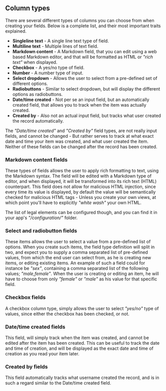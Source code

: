 ## Column types

There are several different types of columns you can choose from when creating your fields. Below is a complete
list, and their most important traits explained.

* __Singleline text__ - A single line text type of field.
* __Multiline text__ - Multiple lines of text field.
* __Markdown content__ - A Markdown field, that you can edit using a web based Markdown editor, and that will be formatted as HTML or _"rich text"_ when displayed.
* __Checkbox__ - A yes/no type of field.
* __Number__ - A number type of input.
* __Select dropdown__ - Allows the user to select from a pre-defined set of different options.
* __Radiobuttons__ - Similar to select dropdown, but will display the different options as radiobuttons.
* __Date/time created__ - Not per se an input field, but an automatically created field, that allows you to track when the item was actually created.
* __Created by__ - Also not an actual input field, but tracks what user created the record automatically.

The _"Date/time created"_ and _"Created by"_ field types, are not really input fields, and cannot be
changed - But rather serves to track at what exact date and time your item was created, and what user created
the item. Neither of these fields can be changed after the record has been created.

### Markdown content fields

These types of fields allows the user to apply rich formatting to text, using the Markdown syntax. The field
will be edited with a Markdown type of editor, and when displayed, it will be transformed into its rich text (HTML)
counterpart. This field does not allow for malicious HTML injection, since every time its value is displayed, by
default the value will be semantically checked for malicious HTML tags - Unless you create your own views, at which
point you'll have to explicitly _"white wash"_ your own HTML.

The list of legal elements can be configured though, and you can find it in your app's _"/configuration/"_ folder.

### Select and radiobutton fields

These items allows the user to select a value from a pre-defined list of options. When you create such items,
the field type definition will split in two, and expect you to supply a comma separated list of pre-defined
values, from which the end user can select from, as he is creating new items, or editing existing items.
An example of such a field could for instance be _"sex"_, containing a comma separated list of the following
values; _"male,female"_. When the user is creating or editing an item, he will have to choose from only _"female"_
or _"male"_ as his value for that specific field.

### Checkbox fields

A checkbox column type, simply allows the user to select _"yes/no"_ type of values, since either the checkbox
has been checked, or not.

### Date/time created fields

This field, will simply track when the item was created, and cannot be edited after the item has been created.
This can be useful to track the date and time of creation, and will be displayed as the exact date and time
of creation as you read your item later.

### Created by fields

This field automatically tracks what username created the record, and is in such a regard similar to the
Date/time created field.

